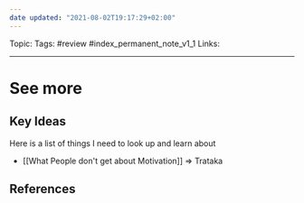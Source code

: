 ```yaml
---
date updated: "2021-08-02T19:17:29+02:00"
---
```


Topic:
Tags: #review #index_permanent_note_v1_1
Links:

---

# See more

## Key Ideas

Here is a list of things I need to look up and learn about

- [[What People don't get about Motivation]] => Trataka

## References
